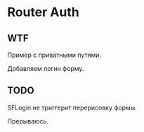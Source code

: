 # Router Auth

## WTF
Пример с приватными путями.

Добавляем логин форму.

## TODO

SFLogin не триггерит перерисовку формы.

Прерываюсь.